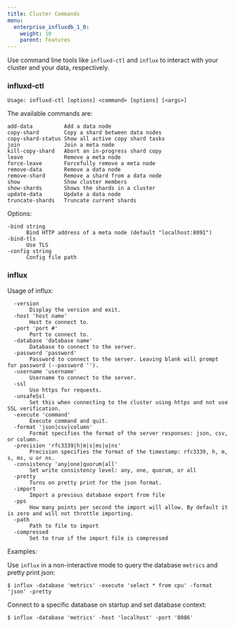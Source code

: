 ```yaml
---
title: Cluster Commands
menu:
  enterprise_influxdb_1_0:
    weight: 10
    parent: Features
---
```


Use command line tools like `influxd-ctl` and `influx` to interact with your
cluster and your data, respectively.

### influxd-ctl

```
Usage: influxd-ctl [options] <command> [options] [<args>]
```

The available commands are:
```
add-data          Add a data node  
copy-shard        Copy a shard between data nodes  
copy-shard-status Show all active copy shard tasks  
join              Join a meta node  
kill-copy-shard   Abort an in-progress shard copy  
leave             Remove a meta node  
force-leave       Forcefully remove a meta node  
remove-data       Remove a data node  
remove-shard      Remove a shard from a data node  
show              Show cluster members  
show-shards       Shows the shards in a cluster  
update-data       Update a data node  
truncate-shards   Truncate current shards  
```

Options:
```
-bind string
      Bind HTTP address of a meta node (default "localhost:8091")
-bind-tls
      Use TLS
-config string
      Config file path
```

###  influx

Usage of influx:
```
  -version
       Display the version and exit.
  -host 'host name'
       Host to connect to.
  -port 'port #'
       Port to connect to.
  -database 'database name'
       Database to connect to the server.
  -password 'password'
       Password to connect to the server. Leaving blank will prompt for password (--password '').
  -username 'username'
       Username to connect to the server.
  -ssl
       Use https for requests.
  -unsafeSsl
       Set this when connecting to the cluster using https and not use SSL verification.
  -execute 'command'
       Execute command and quit.
  -format 'json|csv|column'
       Format specifies the format of the server responses: json, csv, or column.
  -precision 'rfc3339|h|m|s|ms|u|ns'
       Precision specifies the format of the timestamp: rfc3339, h, m, s, ms, u or ns.
  -consistency 'any|one|quorum|all'
       Set write consistency level: any, one, quorum, or all
  -pretty
       Turns on pretty print for the json format.
  -import
       Import a previous database export from file
  -pps
       How many points per second the import will allow. By default it is zero and will not throttle importing.
  -path
       Path to file to import
  -compressed
       Set to true if the import file is compressed
```

Examples:

Use `influx` in a non-interactive mode to query the database `metrics` and pretty print json:
```
$ influx -database 'metrics' -execute 'select * from cpu' -format 'json' -pretty
```

Connect to a specific database on startup and set database context:
```
$ influx -database 'metrics' -host 'localhost' -port '8086'
```
